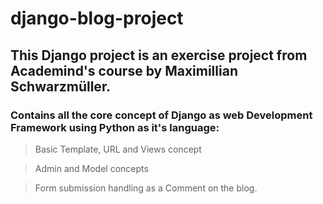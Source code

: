 # django-blog-project

## This Django project is an exercise project from Academind's course by Maximillian Schwarzmüller.
### Contains all the core concept of Django as web Development Framework using Python as it's language:
> Basic Template, URL and Views concept

> Admin and Model concepts

> Form submission handling as a Comment on the blog.
